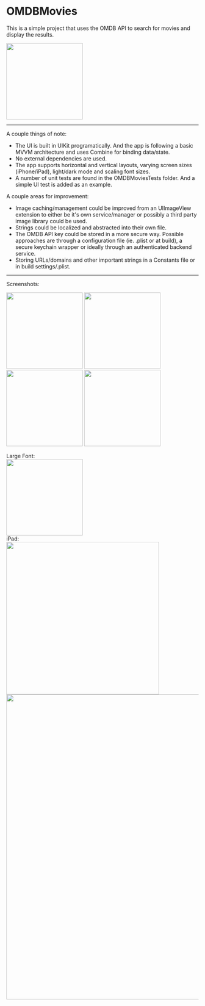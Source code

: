 #  OMDBMovies

This is a simple project that uses the OMDB API to search for movies and display the results. <br>

<img src="https://github.com/dayvauld/OMDBMovies/assets/18684910/b5d0a679-dcee-4b5a-aa61-9eea1e4750f8" width="200">


<hr>

A couple things of note:<br>
- The UI is built in UIKit programatically. And the app is following a basic MVVM architecture and uses Combine for binding data/state. 
- No external dependencies are used.
- The app supports horizontal and vertical layouts, varying screen sizes (iPhone/iPad), light/dark mode and scaling font sizes. 
- A number of unit tests are found in the OMDBMoviesTests folder. And a simple UI test is added as an example.

A couple areas for improvement:
- Image caching/management could be improved from an UIImageView extension to either be it's own service/manager or possibly a third party image library could be used.
- Strings could be localized and abstracted into their own file.
- The OMDB API key could be stored in a more secure way. Possible approaches are through a configuration file (ie. .plist or at build), a secure keychain wrapper or ideally through an authenticated backend service. 
- Storing URLs/domains and other important strings in a Constants file or in build settings/.plist. 

<hr>

Screenshots:<br>

<img src="https://github.com/dayvauld/OMDBMovies/assets/18684910/2a8ae0dc-7bad-42af-9606-97697fd2a596" width="200">
<img src="https://github.com/dayvauld/OMDBMovies/assets/18684910/d1db6691-2813-4bd5-b24a-10ab231bf697" width="200">
<img src="https://github.com/dayvauld/OMDBMovies/assets/18684910/cd4d0a6e-f8ec-43a1-a3c6-887045569b90" width="200">
<img src="https://github.com/dayvauld/OMDBMovies/assets/18684910/47236fb3-cf4b-47c7-af30-a9c5a8732e70" width="200">
<br>

Large Font:<br>
<img src="https://github.com/dayvauld/OMDBMovies/assets/18684910/4942bdaf-ae44-47e5-8cf8-d65d955fd458" width="200">
<br>
iPad: <br>
<img src="https://github.com/dayvauld/OMDBMovies/assets/18684910/625b1c7e-d55f-40ab-9392-2768297d26bf" width="400">
<img src="https://github.com/dayvauld/OMDBMovies/assets/18684910/01941bf9-39bf-4cb6-a5f5-8715b46f468c" width="800">
